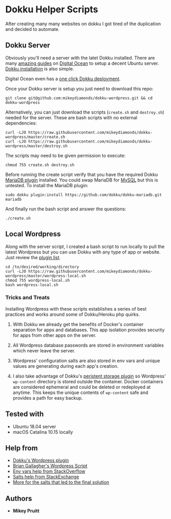 # Dokku Helper Scripts

After creating many many websites on dokku I got tired of the duplication and decided to automate.

<!---
## Getting Started

These instructions will get you a copy of the project up and running on your local machine for development and testing purposes. See deployment for notes on how to deploy the project on a live system.
-->

## Dokku Server

Obviously you'll need a server with the latet Dokku installed. There are many [amazing guides](https://www.digitalocean.com/community/tutorials/initial-server-setup-with-ubuntu-18-04) on [Digital Ocean](https://m.do.co/c/19eed3ad1d11) to setup a decent Ubuntu server. [Dokku installation](http://dokku.viewdocs.io/dokku/getting-started/installation/#1-install-dokku) is also simple.

Digital Ocean even has a [one click Dokku deployment](https://marketplace.digitalocean.com/apps/dokku).

Once your Dokku server is setup you just need to download this repo:

```
git clone git@github.com:mikeydiamonds/dokku-wordpress.git && cd dokku-wordpress
```

Alternatively, you can just download the scripts (`create.sh` and `destroy.sh`) needed for the server. These are bash scripts with no external dependencies:

```
curl -LJO https://raw.githubusercontent.com/mikeydiamonds/dokku-wordpress/master/create.sh
curl -LJO https://raw.githubusercontent.com/mikeydiamonds/dokku-wordpress/master/destroy.sh
```

The scripts may need to be given permission to execute:

```
chmod 755 create.sh destroy.sh
```

Before running the create script verify that you have the required Dokku [MariaDB plugin](https://github.com/dokku/dokku-mariadb.git) installed. You could swap MariaDB for [MySQL](https://github.com/dokku/dokku-mysql) but this is untested. To install the MariaDB plugin:

```
sudo dokku plugin:install https://github.com/dokku/dokku-mariadb.git mariadb
```

And finally run the bash script and answer the questions:

```
./create.sh
```

## Local Wordpress

Along with the server script, I created a bash script to run locally to pull the latest Wordpress but you can use Dokku with any type of app or website. Just review the [plugin list](http://dokku.viewdocs.io/dokku/community/plugins/).

```
cd /to/desired/working/directory
curl -LJO https://raw.githubusercontent.com/mikeydiamonds/dokku-wordpress/master/wordpress-local.sh
chmod 755 wordpress-local.sh
bash wordpress-local.sh
```

### Tricks and Treats

Installing Wordpress with these scripts establishes a series of best practices and works around some of Dokku/Heroku php quirks.

1. With Dokku we already get the benefits of Docker's container separation for apps and databases. This app isolation provides security for apps from other apps on the server.

2. All Wordpress database passwords are stored in environment variables which never leave the server.

3. Wordpress' configuration salts are also stored in env vars and unique values are generating during each app's creation.

4. I also take advantage of Dokku's [peristent storage plugin](http://dokku.viewdocs.io/dokku/advanced-usage/persistent-storage/) so Wordpress' `wp-content` directory is stored outside the container. Docker containers are considered ephemeral and could be deleted or redeployed at anytime. This keeps the unique contents of `wp-content` safe and provides a path for easy backup.

## Tested with

- Ubuntu 18.04 server
- macOS Catalina 10.15 locally

## Help from

- [Dokku's Wordpress plugin](https://github.com/dokku-community/dokku-wordpress)
- [Brian Gallagher's Wordpress Script](https://gist.github.com/bgallagh3r/2853221)
- [Env vars help from StackOverflow](https://stackoverflow.com/questions/9300950/using-environment-variables-in-wordpress-wp-config)
- [Salts help from StackExchange](https://unix.stackexchange.com/questions/230673/how-to-generate-a-random-string)
- [More for the salts that led to the final solution](https://unix.stackexchange.com/questions/45404/why-cant-tr-read-from-dev-urandom-on-osx)

<!---
## Contributing

Please read [CONTRIBUTING.md](https://gist.github.com/PurpleBooth/b24679402957c63ec426) for details on our code of conduct, and the process for submitting pull requests to us.

## Versioning

We use [SemVer](http://semver.org/) for versioning. For the versions available, see the [tags on this repository](https://github.com/your/project/tags).
-->

## Authors

- **Mikey Pruitt**

<!---
See also the list of [contributors](https://github.com/your/project/contributors) who participated in this project.

## License

This project is licensed under the MIT License - see the [LICENSE.md](LICENSE.md) file for details

## Acknowledgments

- Hat tip to anyone whose code was used
- Inspiration
- etc
  -->
